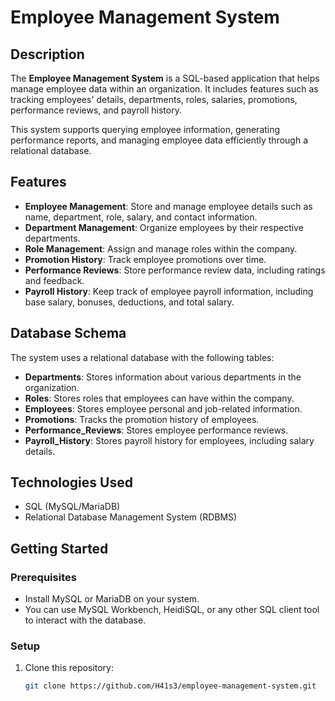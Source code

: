 # Employee Management System

## Description
The **Employee Management System** is a SQL-based application that helps manage employee data within an organization. It includes features such as tracking employees' details, departments, roles, salaries, promotions, performance reviews, and payroll history.

This system supports querying employee information, generating performance reports, and managing employee data efficiently through a relational database.

## Features
- **Employee Management**: Store and manage employee details such as name, department, role, salary, and contact information.
- **Department Management**: Organize employees by their respective departments.
- **Role Management**: Assign and manage roles within the company.
- **Promotion History**: Track employee promotions over time.
- **Performance Reviews**: Store performance review data, including ratings and feedback.
- **Payroll History**: Keep track of employee payroll information, including base salary, bonuses, deductions, and total salary.

## Database Schema
The system uses a relational database with the following tables:
- **Departments**: Stores information about various departments in the organization.
- **Roles**: Stores roles that employees can have within the company.
- **Employees**: Stores employee personal and job-related information.
- **Promotions**: Tracks the promotion history of employees.
- **Performance_Reviews**: Stores employee performance reviews.
- **Payroll_History**: Stores payroll history for employees, including salary details.

## Technologies Used
- SQL (MySQL/MariaDB)
- Relational Database Management System (RDBMS)

## Getting Started

### Prerequisites
- Install MySQL or MariaDB on your system.
- You can use MySQL Workbench, HeidiSQL, or any other SQL client tool to interact with the database.

### Setup
1. Clone this repository:
   ```bash
   git clone https://github.com/H41s3/employee-management-system.git
